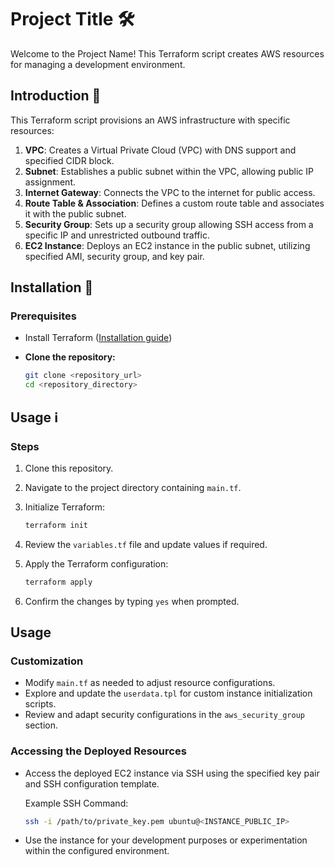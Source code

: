 # Project Title 🛠️

Welcome to the Project Name! This Terraform script creates AWS resources for managing a development environment.

## Introduction 🚀

This Terraform script provisions an AWS infrastructure with specific resources:

1. **VPC**: Creates a Virtual Private Cloud (VPC) with DNS support and specified CIDR block.
2. **Subnet**: Establishes a public subnet within the VPC, allowing public IP assignment.
3. **Internet Gateway**: Connects the VPC to the internet for public access.
4. **Route Table & Association**: Defines a custom route table and associates it with the public subnet.
5. **Security Group**: Sets up a security group allowing SSH access from a specific IP and unrestricted outbound traffic.
6. **EC2 Instance**: Deploys an EC2 instance in the public subnet, utilizing specified AMI, security group, and key pair.


## Installation 🚀

### Prerequisites

- Install Terraform ([Installation guide](https://learn.hashicorp.com/tutorials/terraform/install-cli))

- **Clone the repository:**
   ```bash
   git clone <repository_url>
   cd <repository_directory>
   ```

## Usage ℹ️

### Steps

1. Clone this repository.

2. Navigate to the project directory containing `main.tf`.

3. Initialize Terraform:
   ```bash
   terraform init
   ```

4. Review the `variables.tf` file and update values if required.

5. Apply the Terraform configuration:
   ```bash
   terraform apply
   ```

6. Confirm the changes by typing `yes` when prompted.

## Usage

### Customization

- Modify `main.tf` as needed to adjust resource configurations.
- Explore and update the `userdata.tpl` for custom instance initialization scripts.
- Review and adapt security configurations in the `aws_security_group` section.

### Accessing the Deployed Resources

- Access the deployed EC2 instance via SSH using the specified key pair and SSH configuration template.

   Example SSH Command:
   ```bash
   ssh -i /path/to/private_key.pem ubuntu@<INSTANCE_PUBLIC_IP>
   ```

- Use the instance for your development purposes or experimentation within the configured environment.



